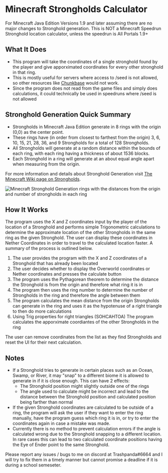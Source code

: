 # Minecraft Strongholds Calculator
For Minecraft Java Edition Versions 1.9 and later assuming there are no major changes to Stronghold generation.
This is NOT a Minecraft Speedrun Stronghold location calculator, unless the speedrun is All Portals 1.9+

## What It Does
- This program will take the coordinates of a single stronghold found by the player and give apporximated coordinates for every other stronghold in that ring. 
- This is mostly useful for servers where access to /seed is not allowed, so other resources like [Chunkbase](https://www.chunkbase.com/apps/stronghold-finder) would not work.
- Since the program does not read from the game files and simply does calculations, it could technically be used in speedruns where /seed is not allowed

## Stronghold Generation Quick Summary
- Strongholds in Minecraft Java Edition generate in 8 rings with the origin (0,0) as the center point.
- These rings have (in order from closest to farthest from the origin) 3, 6, 10, 15, 21, 28, 36, and 9 Strongholds for a total of 128 Strongholds.
- All Strongholds will generate at a random distance within the bounds of each ring, with each ring having a thickness of about 1536 blocks.
- Each Stronghold in a ring will generate at an about equal angle apart when measuring from the origin.

For more information and details about Stronghold Generation visit [The Minecraft Wiki page on Strongholds](https://minecraft.fandom.com/wiki/Stronghold).

![Minecraft Stronghold Generation rings with the distances from the origin and number of strongholds in each ring](https://static.wikia.nocookie.net/minecraft_gamepedia/images/9/9d/Strongholds_1.9.png/revision/latest/scale-to-width-down/400?cb=20210212055544)

## How It Works
The program uses the X and Z coordinates input by the player of the location of a Stronghold and performs simple Trigonometric calculations to determine the approximate location of the other Strongholds in the same ring as the given Stronghold. The user can display these coordinates in Nether Coordinates in order to travel to the calculated location faster. A summary of the process is outlined below.

1. The user provides the program with the X and Z coordinates of a Stronghold that has already been located
2. The user decides whether to display the Overworld coordinates or Nether coordinates and presses the calculate button
3. The program uses the Pythagorean theorem to determine the distance the Stronghold is from the origin and therefore what ring it is in
4. The program then uses the ring number to determine the number of Strongholds in the ring and therefore the angle between them
5. The program calculates the mean distance from the origin Strongholds can generate in the ring and uses it as the hypotenuse of a right triangle to then do more calculations
6. Using Trig properties for right triangles (SOHCAHTOA) The program calculates the apporximate coordiantes of the other Strongholds in the ring

The user can remove coordinates from the list as they find Strongholds and reset the UI for their next calculation.

## Notes
- If a Stronghold tries to generate in certain places such as an Ocean, Swamp, or River, it may "snap" to a different biome it is allowed to generate in if it is close enough. This can have 2 effects:
  - The Stronghold position might slightly outside one of the rings
  - The angle used to calculate might be incorrect and lead to the distance between the Stronghold position and calculated position being farther than normal
- If the given Stronghold coordinates are calculated to be outside of a ring, the program will ask the user if they want to enter the ring manually, have the program guess which ring it is in, or try to enter the coordinates again in case a mistake was made.
- Currently there is no method to prevent calculation errors if the angle is calculated wrong due to the Stronghold snapping to a different location. In rare cases this can lead to two calculated coordinate positions having the Eye of Ender point to the same Stronghold.

Please report any issues / bugs to me on discord at Trashpanda#6664 and I will try to fix them in a timely manner but cannot promise a deadline if it is during a school semeseter.

